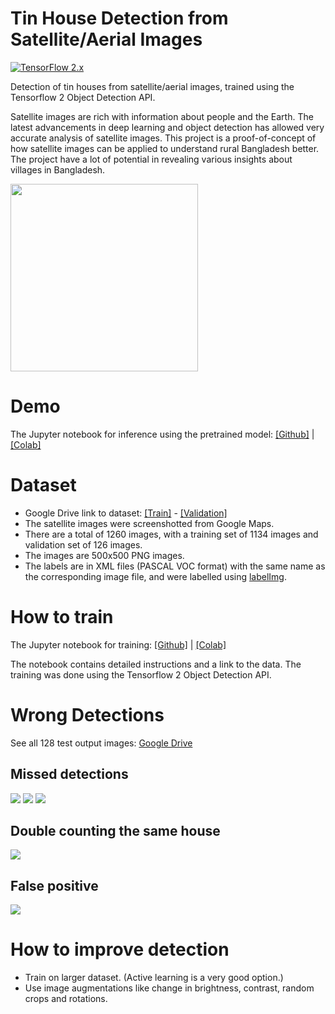 # Tin House Detection from Satellite/Aerial Images

[![TensorFlow 2.x](https://img.shields.io/badge/TensorFlow-2.x-FF6F00?logo=tensorflow)](https://github.com/tensorflow/tensorflow/releases/tag/v2.1.2)

Detection of tin houses from satellite/aerial images, trained using the Tensorflow 2 Object Detection API.

Satellite images are rich with information about people and the Earth. The latest advancements in deep learning and object detection has allowed very accurate analysis of satellite images. This project is a proof-of-concept of how satellite images can be applied to understand rural Bangladesh better. The project have a lot of potential in revealing various insights about villages in Bangladesh.

<img src="https://github.com/yasserius/satellite_image_tinhouse_detector/blob/main/images/poster.png?raw=true" height=300px>

# Demo

The Jupyter notebook for inference using the pretrained model: [[Github]](https://github.com/yasserius/satellite_image_tinhouse_detector/blob/main/inference.ipynb) | [[Colab]](https://colab.research.google.com/github/yasserius/satellite_image_tinhouse_detector/blob/main/inference.ipynb)

# Dataset

* Google Drive link to dataset: [[Train]](https://drive.google.com/drive/folders/1Rn8xcyczl1cUinarS99K0LysUk8zqwpW?usp=sharing) - [[Validation]](https://drive.google.com/drive/folders/1--iWbI43MKuK6WYbj5Q3337L3BN6NnMm?usp=sharing)
* The satellite images were screenshotted from Google Maps.
* There are a total of 1260 images, with a training set of 1134 images and validation set of 126 images.
* The images are 500x500 PNG images.
* The labels are in XML files (PASCAL VOC format) with the same name as the corresponding image file, and were labelled using [labelImg](https://github.com/tzutalin/labelImg).

# How to train

The Jupyter notebook for training: [[Github]](https://github.com/yasserius/satellite_image_tinhouse_detector/blob/main/training.ipynb) | [[Colab]](https://colab.research.google.com/github/yasserius/satellite_image_tinhouse_detector/blob/main/training.ipynb)

The notebook contains detailed instructions and a link to the data.
The training was done using the Tensorflow 2 Object Detection API.

# Wrong Detections
See all 128 test output images: [Google Drive](https://drive.google.com/drive/folders/1Mbgk4ga5AqiwxFoQ9OJjuIBLIB7i0kb-?usp=sharing)
## Missed detections
<img src="https://github.com/yasserius/satellite_image_tinhouse_detector/blob/main/images/bad_1.png?raw=true">
<img src="https://github.com/yasserius/satellite_image_tinhouse_detector/blob/main/images/bad_3.png?raw=true">
<img src="https://github.com/yasserius/satellite_image_tinhouse_detector/blob/main/images/bad_4.png?raw=true">

## Double counting the same house
<img src="https://github.com/yasserius/satellite_image_tinhouse_detector/blob/main/images/bad_2.png?raw=true">

## False positive
<img src="https://github.com/yasserius/satellite_image_tinhouse_detector/blob/main/images/bad_5.png?raw=true">

# How to improve detection
* Train on larger dataset. (Active learning is a very good option.)
* Use image augmentations like change in brightness, contrast, random crops and rotations.
